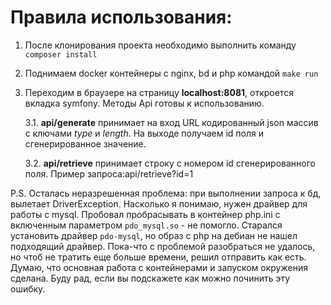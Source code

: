 <h1>Правила использования:</h1>

1. После клонирования проекта необходимо выполнить команду `composer install`

2. Поднимаем docker контейнеры с nginx, bd и php командой `make run`

3. Переходим в браузере на страницу **localhost:8081**, откроется вкладка symfony.
   Методы Api готовы к использованию.
    
    3.1. **api/generate** принимает на вход URL кодированный json массив с ключами _type_ и _length_. 
    На выходе получаем id поля и сгенерированное значение.
    
    3.2. **api/retrieve** принимает строку с номером id сгенерированного поля.
        Пример запроса:api/retrieve?id=1

P.S.
    Осталась неразрешенная проблема: при выполнении запроса к бд, вылетает DriverException.
    Насколько я понимаю, нужен драйвер для работы с mysql. Пробовал пробрасывать в контейнер 
    php.ini с включенным параметром `pdo_mysql.so` - не помогло. Старался установить драйвер 
    `pdo-mysql`, но образ с php на дебиан не нашел подходящий драйвер. Пока-что с проблемой 
    разобраться не удалось, но чтоб не тратить еще больше времени, решил отправить как есть.
    Думаю, что основная работа с контейнерами и запуском окружения сделана. Буду рад, если вы
    подскажете как можно починить эту ошибку.